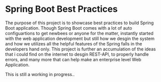 # Spring Boot Best Practices 
The purpose of this project is to showcase best practices to build Spring Boot application. Though Spring Boot comes with a lot of auto configuartions to get newbees or anyone for the matter, instantly started with the web application development but still how we desgin the system and how we utilizes all the helpful features of the Spring falls in the developers hand only. This project is further an accumulation of the ideas that i could find on the internet to desgin REST-API, to properly handle errors, and many more that can help make an enterprise level Web Application.

This is still a working in progress..
